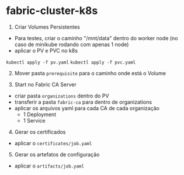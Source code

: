 # fabric-cluster-k8s

1. Criar Volumes Persistentes

- Para testes, criar o caminho "/mnt/data" dentro do worker node (no caso de minikube rodando com apenas 1 node)
- aplicar o PV e PVC no k8s

`kubectl apply -f pv.yaml`
`kubectl apply -f pvc.yaml`

2. Mover pasta `prerequisite` para o caminho onde está o Volume

3. Start no Fabric CA Server

- criar pasta `organizations` dentro do PV
- transferir a pasta `fabric-ca` para dentro de organizations
- aplicar os arquivos yaml para cada CA de cada organização
  - 1 Deployment
  - 1 Service

4. Gerar os certificados

- aplicar o `certificates/job.yaml`

5. Gerar os artefatos de configuração

- aplicar o `artifacts/job.yaml`

